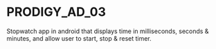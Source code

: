 # PRODIGY_AD_03
Stopwatch app in android that displays time in milliseconds, seconds &amp; minutes, and allow user to start, stop &  reset timer.
